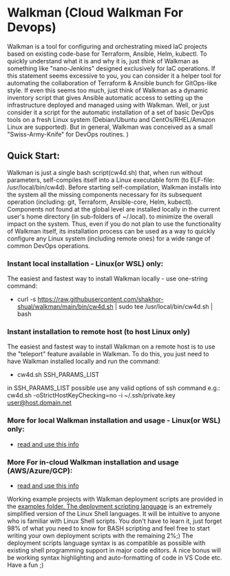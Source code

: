 # Walkman (Cloud Walkman For Devops)

Walkman is a tool for configuring and orchestrating mixed IaC projects based on
 existing code-base for Terraform, Ansible, Helm, kubectl. To quickly understand 
what it is and why it is, just think of Walkman as something like "nano-Jenkins"
designed exclusively for IaC operations. If this statement seems excessive to 
you, you can consider it a helper tool for automating the collaboration of 
Terraform & Ansible bunch for GitOps-like style. If even this seems too much, 
just think of Walkman as a dynamic inventory script that gives Ansible automatic 
access to setting up the infrastructure deployed and managed using with Walkman. 
Well, or just consider it a script for the automatic installation of a set of basic
DevOps tools on a fresh Linux system (Debian/Ubuntu and CentOs/RHEL/Amazon Linux 
are supported). But in general, Walkman was conceived as a small "Swiss-Army-Knife" 
for DevOps routines. )

## Quick Start:
Walkman is just a single  bash script(cw4d.sh) that, when run without parameters, 
self-compiles itself into a Linux executable form (to ELF-file: /usr/local/bin/cw4d).
Before starting self-compilation, Walkman installs into the system all the missing 
components necessary for its subsequent operation (including: git, Terraform, 
Ansible-core, Helm, kubectl). Components not found at the global level are installed 
locally in the current user's home directory (in sub-folders of ~/.local). to minimize 
the overall impact on the system. Thus, even if you do not plan to use the functionality
 of Walkman itself, its installation process can be used as a way to quickly configure 
 any Linux system (including remote ones) for a wide range of common DevOps operations.

### Instant local installation - Linux(or WSL) only:
The easiest and fastest way to install Walkman locally - use one-string command:
- curl -s https://raw.githubusercontent.com/shakhor-shual/walkman/main/bin/cw4d.sh | sudo tee /usr/local/bin/cw4d.sh | bash

### Instant installation to remote host (to host Linux only)
The easiest and fastest way to install Walkman on a remote host is to use the 
"teleport" feature available in Walkman. To do this, you just need to have Walkman 
installed locally and run the command:
- cw4d.sh SSH_PARAMS_LIST 

in SSH_PARAMS_LIST possible use any valid options of ssh command e.g.:
cw4d.sh -oStrictHostKeyChecking=no -i ~/.ssh/private.key user@host.domain.net

### More for local Walkman installation and usage - Linux(or WSL) only:
 - [read and use this info](https://github.com/shakhor-shual/walkman/tree/main/bin)

### More For in-cloud Walkman installation and usage (AWS/Azure/GCP):
 - [read and use this info](https://github.com/shakhor-shual/walkman/tree/main/self_deploy)

Working example projects with Walkman deployment scripts are provided in the 
[examples folder. The deployment scripting language](https://github.com/shakhor-shual/walkman/tree/main/examples) is an extremely 
simplified version of the Linux Shell languages. It will be intuitive to 
anyone who is familiar with Linux Shell scripts. You don't have to learn it, 
just forget 98% of what you need to know for BASH scripting and feel free 
to start writing your own deployment scripts with the remaining 2%;) The 
deployment scripts language syntax is as compatible as possible with existing 
shell programming support in major code editors. A nice bonus will be working 
syntax highlighting and auto-formatting of code in VS Code etc. Have a fun ;)





